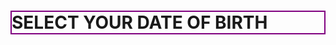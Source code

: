 <!DOCTYPE html>
<html>
<body>

<h1 style="border: 2px solid Purple;">SELECT YOUR DATE OF BIRTH</h1>

</body>
</html>












